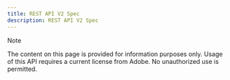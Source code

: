 ```yaml
---
title: REST API V2 Spec
description: REST API V2 Spec
---
```


<InlineAlert variant="info" slots="header, text"></InlineAlert>

Note

The content on this page is provided for information purposes only. Usage of this API requires a current license from Adobe. No unauthorized use is permitted.

<RedoclyAPIBlock src="/adobe-pass/restApiV2OpenApi.json"></RedoclyAPIBlock>
